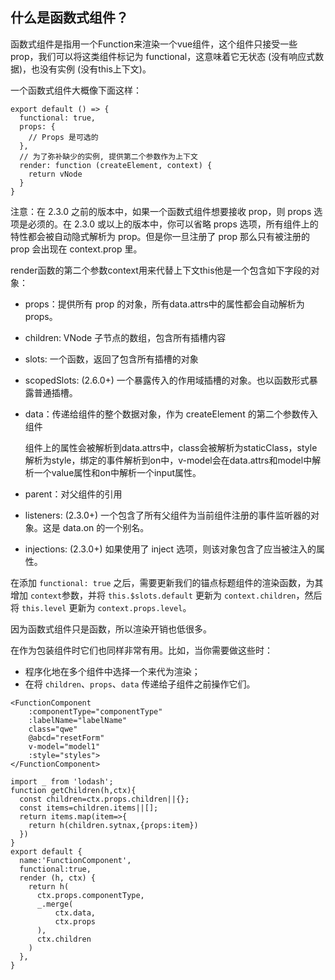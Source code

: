 ## 什么是函数式组件？

函数式组件是指用一个Function来渲染一个vue组件，这个组件只接受一些 prop，我们可以将这类组件标记为 functional，这意味着它无状态 (没有响应式数据)，也没有实例 (没有this上下文)。

一个函数式组件大概像下面这样：

```
export default () => {
  functional: true, 
  props: { 
    // Props 是可选的
  },
  // 为了弥补缺少的实例, 提供第二个参数作为上下文
  render: function (createElement, context) {
    return vNode
  }
}
```

注意：在 2.3.0 之前的版本中，如果一个函数式组件想要接收 prop，则 props 选项是必须的。在 2.3.0 或以上的版本中，你可以省略 props 选项，所有组件上的特性都会被自动隐式解析为 prop。但是你一旦注册了 prop 那么只有被注册的 prop 会出现在 context.prop 里。

render函数的第二个参数context用来代替上下文this他是一个包含如下字段的对象：

- props：提供所有 prop 的对象，所有data.attrs中的属性都会自动解析为props。

- children: VNode 子节点的数组，包含所有插槽内容

- slots: 一个函数，返回了包含所有插槽的对象

- scopedSlots: (2.6.0+) 一个暴露传入的作用域插槽的对象。也以函数形式暴露普通插槽。

- data：传递给组件的整个数据对象，作为 createElement 的第二个参数传入组件

  组件上的属性会被解析到data.attrs中，class会被解析为staticClass，style解析为style，绑定的事件解析到on中，v-model会在data.attrs和model中解析一个value属性和on中解析一个input属性。

- parent：对父组件的引用

- listeners: (2.3.0+) 一个包含了所有父组件为当前组件注册的事件监听器的对象。这是 data.on 的一个别名。

- injections: (2.3.0+) 如果使用了 inject 选项，则该对象包含了应当被注入的属性。

在添加 `functional: true` 之后，需要更新我们的锚点标题组件的渲染函数，为其增加 `context`参数，并将 `this.$slots.default` 更新为 `context.children`，然后将 `this.level` 更新为 `context.props.level`。

因为函数式组件只是函数，所以渲染开销也低很多。

在作为包装组件时它们也同样非常有用。比如，当你需要做这些时：

- 程序化地在多个组件中选择一个来代为渲染；
- 在将 `children`、`props`、`data` 传递给子组件之前操作它们。

```
<FunctionComponent 
	:componentType="componentType" 
	:labelName="labelName" 
	class="qwe" 
	@abcd="resetForm" 
	v-model="model1" 
	:style="styles">
</FunctionComponent>
```

```
import _ from 'lodash';
function getChildren(h,ctx){
  const children=ctx.props.children||{};
  const items=children.items||[];
  return items.map(item=>{
    return h(children.sytnax,{props:item})
  })
}
export default {
  name:'FunctionComponent',
  functional:true,
  render (h, ctx) {
    return h(
      ctx.props.componentType,
      _.merge(
          ctx.data,
          ctx.props
      ),
      ctx.children
    )
  },
}
```